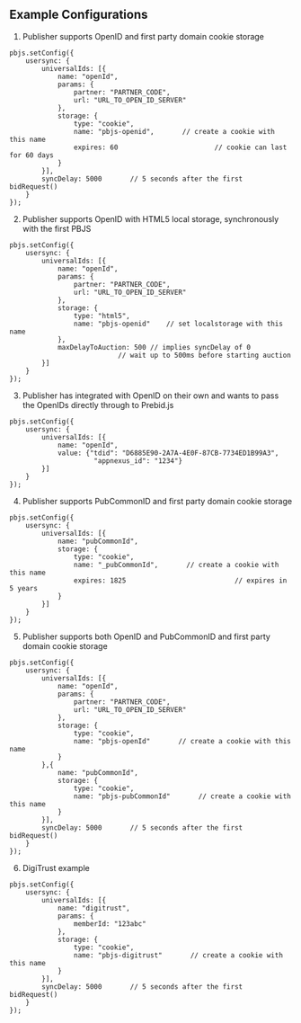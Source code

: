 
## Example Configurations
1) Publisher supports OpenID and first party domain cookie storage
```
pbjs.setConfig({
    usersync: {
        universalIds: [{
            name: "openId",
            params: {
                partner: "PARTNER_CODE",
                url: "URL_TO_OPEN_ID_SERVER"
            },
            storage: {
                type: "cookie",  
                name: "pbjs-openid",       // create a cookie with this name
                expires: 60                        // cookie can last for 60 days
            }
        }],
        syncDelay: 5000       // 5 seconds after the first bidRequest()
    }
});
```
2) Publisher supports OpenID with HTML5 local storage, synchronously with the first PBJS
```
pbjs.setConfig({
    usersync: {
        universalIds: [{
            name: "openId",
            params: {
                partner: "PARTNER_CODE",
                url: "URL_TO_OPEN_ID_SERVER"
            },
            storage: {
                type: "html5",
                name: "pbjs-openid"    // set localstorage with this name
            },
            maxDelayToAuction: 500 // implies syncDelay of 0
                           // wait up to 500ms before starting auction
        }]
    }
});
```
3) Publisher has integrated with OpenID on their own and wants to pass the OpenIDs directly through to Prebid.js
```
pbjs.setConfig({
    usersync: {
        universalIds: [{
            name: "openId",
            value: {"tdid": "D6885E90-2A7A-4E0F-87CB-7734ED1B99A3", 
                     "appnexus_id": "1234"}
        }]
    }
});
```

4) Publisher supports PubCommonID and first party domain cookie storage
```
pbjs.setConfig({
    usersync: {
        universalIds: [{
            name: "pubCommonId",
            storage: {
                type: "cookie",  
                name: "_pubCommonId",       // create a cookie with this name
                expires: 1825                           // expires in 5 years
            }
        }]
    }
});
```

5) Publisher supports both OpenID and PubCommonID and first party domain cookie storage
```
pbjs.setConfig({
    usersync: {
        universalIds: [{
            name: "openId",
            params: {
                partner: "PARTNER_CODE",
                url: "URL_TO_OPEN_ID_SERVER"
            },
            storage: {
                type: "cookie",  
                name: "pbjs-openId"       // create a cookie with this name
            }
        },{
            name: "pubCommonId",
            storage: {
                type: "cookie",  
                name: "pbjs-pubCommonId"       // create a cookie with this name
            }
        }],
        syncDelay: 5000       // 5 seconds after the first bidRequest()
    }
});
```

6) DigiTrust example
```
pbjs.setConfig({
    usersync: {
        universalIds: [{
            name: "digitrust",
            params: {
                memberId: "123abc"
            },
            storage: {
                type: "cookie",  
                name: "pbjs-digitrust"       // create a cookie with this name
            }
        }],
        syncDelay: 5000       // 5 seconds after the first bidRequest()
    }
});
```
